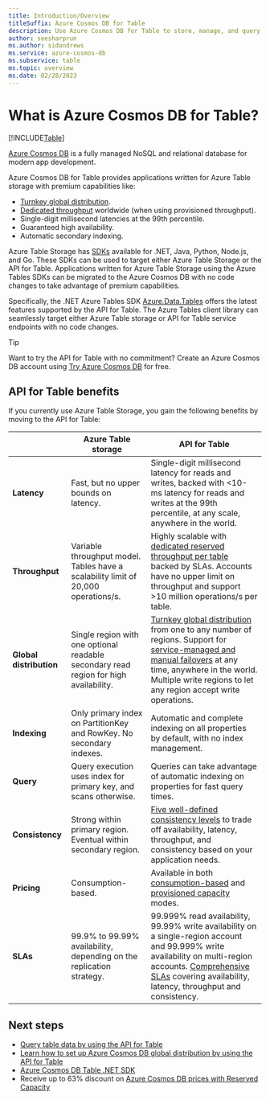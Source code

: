```yaml
---
title: Introduction/Overview
titleSuffix: Azure Cosmos DB for Table
description: Use Azure Cosmos DB for Table to store, manage, and query massive volumes of key-value typed NoSQL data.
author: seesharprun
ms.author: sidandrews
ms.service: azure-cosmos-db
ms.subservice: table
ms.topic: overview
ms.date: 02/28/2023
---
```


# What is Azure Cosmos DB for Table?

[!INCLUDE[Table](../includes/appliesto-table.md)]

[Azure Cosmos DB](../introduction.md) is a fully managed NoSQL and relational database for modern app development.

Azure Cosmos DB for Table provides applications written for Azure Table storage with premium capabilities like:

- [Turnkey global distribution](../distribute-data-globally.md).
- [Dedicated throughput](../partitioning-overview.md) worldwide (when using provisioned throughput).
- Single-digit millisecond latencies at the 99th percentile.
- Guaranteed high availability.
- Automatic secondary indexing.

Azure Table Storage has [SDKs](https://devblogs.microsoft.com/azure-sdk/announcing-the-new-azure-data-tables-libraries/) available for .NET, Java, Python, Node.js, and Go. These SDKs can be used to target either Azure Table Storage or the API for Table. Applications written for Azure Table Storage using the Azure Tables SDKs can be migrated to the Azure Cosmos DB with no code changes to take advantage of premium capabilities.

Specifically, the .NET Azure Tables SDK [Azure.Data.Tables](https://www.nuget.org/packages/Azure.Data.Tables/) offers the latest features supported by the API for Table. The Azure Tables client library can seamlessly target either Azure Table storage or API for Table service endpoints with no code changes.

> [!TIP]
> Want to try the API for Table with no commitment? Create an Azure Cosmos DB account using [Try Azure Cosmos DB](../try-free.md) for free.

## API for Table benefits

If you currently use Azure Table Storage, you gain the following benefits by moving to the API for Table:

| | Azure Table storage | API for Table |
| --- | --- | --- |
| **Latency** | Fast, but no upper bounds on latency. | Single-digit millisecond latency for reads and writes, backed with <10-ms latency for reads and writes at the 99th percentile, at any scale, anywhere in the world. |
| **Throughput** | Variable throughput model. Tables have a scalability limit of 20,000 operations/s. | Highly scalable with [dedicated reserved throughput per table](../request-units.md) backed by SLAs. Accounts have no upper limit on throughput and support >10 million operations/s per table. |
| **Global distribution** | Single region with one optional readable secondary read region for high availability. | [Turnkey global distribution](../distribute-data-globally.md) from one to any number of regions. Support for [service-managed and manual failovers](../high-availability.md) at any time, anywhere in the world. Multiple write regions to let any region accept write operations. |
| **Indexing** | Only primary index on PartitionKey and RowKey. No secondary indexes. | Automatic and complete indexing on all properties by default, with no index management. |
| **Query** | Query execution uses index for primary key, and scans otherwise. | Queries can take advantage of automatic indexing on properties for fast query times. |
| **Consistency** | Strong within primary region. Eventual within secondary region. | [Five well-defined consistency levels](../consistency-levels.md) to trade off availability, latency, throughput, and consistency based on your application needs. |
| **Pricing** | Consumption-based. | Available in both [consumption-based](../serverless.md) and [provisioned capacity](../set-throughput.md) modes. |
| **SLAs** | 99.9% to 99.99% availability, depending on the replication strategy. | 99.999% read availability, 99.99% write availability on a single-region account and 99.999% write availability on multi-region accounts. [Comprehensive SLAs](https://azure.microsoft.com/support/legal/sla/cosmos-db/) covering availability, latency, throughput and consistency. |

## Next steps

- [Query table data by using the API for Table](tutorial-query.md)
- [Learn how to set up Azure Cosmos DB global distribution by using the API for Table](tutorial-global-distribution.md)
- [Azure Cosmos DB Table .NET SDK](/dotnet/api/overview/azure/data.tables-readme)
- Receive up to 63% discount on [Azure Cosmos DB prices with Reserved Capacity](../reserved-capacity.md)

